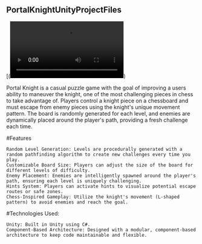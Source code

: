 ## PortalKnightUnityProjectFiles

[(![PortalKnight](docs/KnightlyGamePlay.mov))

Portal Knight is a casual puzzle game with the goal of improving a users ability to maneuver the knight, one of the most challenging pieces in chess to take advantage of. Players control a knight piece on a chessboard and must escape from enemy pieces using the knight's unique movement pattern. The board is randomly generated for each level, and enemies are dynamically placed around the player's path, providing a fresh challenge each time.

#Features

    Random Level Generation: Levels are procedurally generated with a random pathfinding algorithm to create new challenges every time you play.
    Customizable Board Size: Players can adjust the size of the board for different levels of difficulty.
    Enemy Placement: Enemies are intelligently spawned around the player's path, ensuring each level is uniquely challenging.
    Hints System: Players can activate hints to visualize potential escape routes or safe zones.
    Chess-Inspired Gameplay: Utilize the knight's movement (L-shaped pattern) to avoid enemies and reach the goal.

#Technologies Used:

    Unity: Built in Unity using C#.
    Component-Based Architecture: Designed with a modular, component-based architecture to keep code maintainable and flexible.